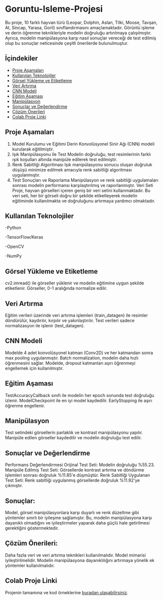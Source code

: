 # Goruntu-Isleme-Projesi

Bu proje, 10 farklı hayvan türü (Leopar, Dolphin, Aslan, Tilki, Moose, Tavşan, At, Sincap, Yarasa, Goril) sınıflandırmasını amaçlamaktadır. Görüntü işleme ve derin öğrenme teknikleriyle modelin doğruluğu artırılmaya çalışılmıştır. Ayrıca, modelin manipülasyona karşı nasıl sonuçlar vereceği de test edilmiş olup bu sonuçlar neticesinde çeşitli önerilerde bulunulmuştur.
## İçindekiler
- [Proje Aşamaları](#Proje-Aşamaları)
- [Kullanılan Teknolojiler](#Kullanılan-Teknolojiler)
- [Görsel Yükleme ve Etiketleme](#Görsel-Yükleme-ve-Etiketleme)
- [Veri Artırma](#Veri-Artırma)
- [CNN Modeli](#CNN-Modeli)
- [Eğitim Aşaması](#Eğitim-Aşaması)
- [Manipülasyon](#Manipülasyon)
- [Sonuçlar ve Değerlendirme](#Sonuçlar-ve-Değerlendirme)
- [Çözüm Önerileri](#Çözüm-Önerileri)
- [Colab Proje Linki](#Colab-Proje-Linki)

## Proje Aşamaları

1. Model Kurulumu ve Eğitimi
Derin Konvolüsyonel Sinir Ağı (CNN) modeli kurularak eğitilmiştir.
2. Işık Manipülasyonu ile Test
Modelin doğruluğu, test resimlerinin farklı ışık koşulları altında manipüle edilerek test edilmiştir.
3. Renk Sabitliği Algoritması
Işık manipülasyonu sonucu oluşan doğruluk düşüşü minimize edilmek amacıyla renk sabitliği algoritması uygulanmıştır.
4. Test Sonuçları ve Raporlama
Manipülasyon ve renk sabitliği uygulamaları sonrası modelin performansı karşılaştırılmış ve raporlanmıştır.
Veri Seti
Proje, hayvan görselleri içeren geniş bir veri setini kullanmaktadır. Bu veri seti, her bir görseli doğru bir şekilde etiketleyerek modelin eğitiminde kullanılmakta ve doğruluğunu artırmaya yardımcı olmaktadır.

## Kullanılan Teknolojiler

-Python

-TensorFlow/Keras

-OpenCV

-NumPy


## Görsel Yükleme ve Etiketleme
cv2.imread() ile görseller yüklenir ve modelin eğitimine uygun şekilde etiketlenir.
Görseller, 0-1 aralığında normalize edilir.

## Veri Artırma

Eğitim verileri üzerinde veri artırma işlemleri (train_datagen) ile resimler döndürülür, kaydırılır, kırpılır ve yakınlaştırılır.
Test verileri sadece normalizasyon ile işlenir (test_datagen).

## CNN Modeli

Modelde 4 adet konvolüsyonel katman (Conv2D) ve her katmandan sonra max pooling uygulanmıştır.
Batch normalization, modelin daha hızlı öğrenmesini sağlar.
Modelde, dropout katmanları aşırı öğrenmeyi engellemek için kullanılmıştır.

## Eğitim Aşaması

TestAccuracyCallback sınıfı ile modelin her epoch sonunda test doğruluğu izlenir.
ModelCheckpoint ile en iyi model kaydedilir.
EarlyStopping ile aşırı öğrenme engellenir.

## Manipülasyon

Test setindeki görsellerin parlaklık ve kontrast manipülasyonu yapılır.
Manipüle edilen görseller kaydedilir ve modelin doğruluğu test edilir.

## Sonuçlar ve Değerlendirme

Performans Değerlendirmesi
Orijinal Test Seti: Modelin doğruluğu %55.23.
Manipüle Edilmiş Test Seti: Görsellerde kontrast artırma ve döndürme işlemleri sonrası doğruluk %11.85'e düşmüştür.
Renk Sabitliği Uygulanan Test Seti: Renk sabitliği uygulanmış görsellerde doğruluk %11.92'ye çıkmıştır.

## Sonuçlar:

Model, görsel manipülasyonlara karşı duyarlı ve renk düzeltme gibi yöntemler sınırlı bir iyileşme sağlamıştır. Bu, modelin manipülasyona karşı dayanıklı olmadığını ve iyileştirmeler yaparak daha güçlü hale getirilmesi gerektiğini göstermektedir.

## Çözüm Önerileri:
Daha fazla veri ve veri artırma teknikleri kullanılmalıdır.
Model mimarisi iyileştirilmelidir.
Modelin manipülasyona dayanıklılığını artırmaya yönelik ek yöntemler kullanılmalıdır.

## Colab Proje Linki

Projenin tamamına ve kod örneklerine [buradan ulaşabilirsiniz](https://colab.research.google.com/drive/1llZCIpSDs6PyaNfH6ufwspA7B0AjZI8N#scrollTo=iMmy_VAgS3N9).
